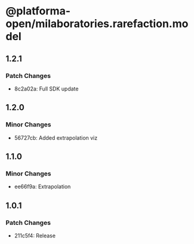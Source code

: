 # @platforma-open/milaboratories.rarefaction.model

## 1.2.1

### Patch Changes

- 8c2a02a: Full SDK update

## 1.2.0

### Minor Changes

- 56727cb: Added extrapolation viz

## 1.1.0

### Minor Changes

- ee66f9a: Extrapolation

## 1.0.1

### Patch Changes

- 211c5f4: Release
